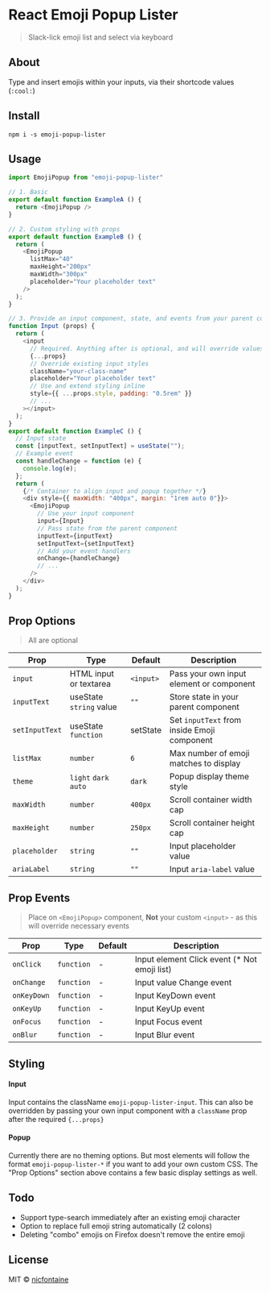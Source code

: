 # React Emoji Popup Lister
> Slack-lick emoji list and select via keyboard

## About
Type and insert emojis within your inputs, via their shortcode values (`:cool:`)

## Install
`npm i -s emoji-popup-lister`

## Usage
```javascript
import EmojiPopup from "emoji-popup-lister"

// 1. Basic
export default function ExampleA () {
  return <EmojiPopup />
}

// 2. Custom styling with props
export default function ExampleB () {
  return (
    <EmojiPopup
      listMax="40"
      maxHeight="200px"
      maxWidth="300px"
      placeholder="Your placeholder text"
    />
  );
}

// 3. Provide an input component, state, and events from your parent component
function Input (props) {
  return (
    <input
      // Required. Anything after is optional, and will override values
      {...props}
      // Override existing input styles
      className="your-class-name"
      placeholder="Your placeholder text"
      // Use and extend styling inline
      style={{ ...props.style, padding: "0.5rem" }}
      // ...
    ></input>
  );
}
export default function ExampleC () {
  // Input state
  const [inputText, setInputText] = useState("");
  // Example event
  const handleChange = function (e) {
    console.log(e);
  };
  return (
    {/* Container to align input and popup together */}
    <div style={{ maxWidth: "400px", margin: "1rem auto 0"}}>
      <EmojiPopup
        // Use your input component
        input={Input}
        // Pass state from the parent component
        inputText={inputText}
        setInputText={setInputText}
        // Add your event handlers
        onChange={handleChange}
        // ...
      />
    </div>
  );
}

```

## Prop Options
> All are optional

| Prop | Type | Default | Description |
| --- | --- | --- | --- |
| `input` | HTML input or textarea | `<input>` | Pass your own input element or component |
| `inputText` | useState `string` value | `""` | Store state in your parent component |
| `setInputText` | useState `function` | setState | Set `inputText` from inside Emoji component |
| `listMax` | `number` | `6` | Max number of emoji matches to display |
| `theme` | `light` `dark` `auto`  | `dark` | Popup display theme style |
| `maxWidth` | `number` | `400px` | Scroll container width cap |
| `maxHeight` | `number` | `250px` | Scroll container height cap |
| `placeholder` | `string` | `""` | Input placeholder value |
| `ariaLabel` | `string` | `""` | Input `aria-label` value |

## Prop Events
> Place on `<EmojiPopup>` component, **Not** your custom `<input>` - as this will override necessary events

| Prop | Type | Default | Description |
| --- | --- | --- | --- |
| `onClick` | `function` | - | Input element Click event (* Not emoji list) |
| `onChange` | `function` | - | Input value Change event |
| `onKeyDown` | `function` | - | Input KeyDown event |
| `onKeyUp` | `function` | - | Input KeyUp event |
| `onFocus` | `function` | - | Input Focus event |
| `onBlur` | `function` | - | Input Blur event |

## Styling

#### Input
Input contains the className `emoji-popup-lister-input`. This can also be overridden by passing your own input component with a `className` prop after the required `{...props}`

#### Popup
Currently there are no theming options. But most elements will follow the format `emoji-popup-lister-*` if you want to add your own custom CSS. The "Prop Options" section above contains a few basic display settings as well.

## Todo
- Support type-search immediately after an existing emoji character
- Option to replace full emoji string automatically (2 colons)
- Deleting "combo" emojis on Firefox doesn't remove the entire emoji

## License
MIT © [nicfontaine](https://github.com/nicfontaine)
